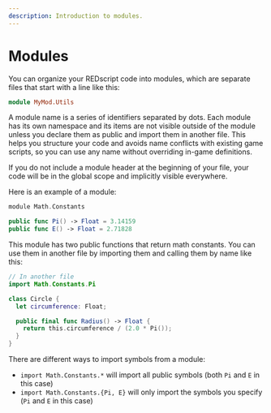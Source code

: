 ```yaml
---
description: Introduction to modules.
---
```


# Modules

You can organize your REDscript code into modules, which are separate files that start with a line like this:

```haskell
module MyMod.Utils
```

A module name is a series of identifiers separated by dots. Each module has its own namespace and its items are not visible outside of the module unless you declare them as public and import them in another file. This helps you structure your code and avoids name conflicts with existing game scripts, so you can use any name without overriding in-game definitions.

If you do not include a module header at the beginning of your file, your code will be in the global scope and implicitly visible everywhere.

Here is an example of a module:

```swift
module Math.Constants

public func Pi() -> Float = 3.14159
public func E() -> Float = 2.71828
```

This module has two public functions that return math constants. You can use them in another file by importing them and calling them by name like this:

```swift
// In another file
import Math.Constants.Pi

class Circle {
  let circumference: Float;

  public final func Radius() -> Float {
    return this.circumference / (2.0 * Pi());
  }
}
```

There are different ways to import symbols from a module:

* `import Math.Constants.*` will import all public symbols (both `Pi` and `E` in this case)
* `import Math.Constants.{Pi, E}` will only import the symbols you specify (`Pi` and `E` in this case)
